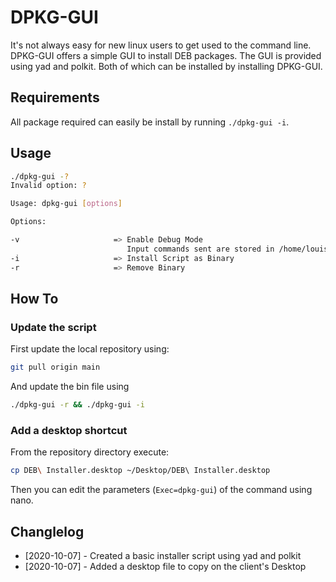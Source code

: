 # DPKG-GUI

It's not always easy for new linux users to get used to the command line. DPKG-GUI offers a simple GUI to install DEB packages. The GUI is provided using yad and polkit. Both of which can be installed by installing DPKG-GUI.

## Requirements

All package required can easily be install by running ```./dpkg-gui -i```.

## Usage

```bash
./dpkg-gui -?
Invalid option: ?

Usage: dpkg-gui [options]

Options:

-v                     => Enable Debug Mode
                          Input commands sent are stored in /home/louis/log/dpkg-gui/
-i                     => Install Script as Binary
-r                     => Remove Binary
```

## How To
### Update the script

First update the local repository using:
```bash
git pull origin main
```

And update the bin file using

```bash
./dpkg-gui -r && ./dpkg-gui -i
```
### Add a desktop shortcut

From the repository directory execute:
```bash
cp DEB\ Installer.desktop ~/Desktop/DEB\ Installer.desktop
```

Then you can edit the parameters (```Exec=dpkg-gui```) of the command using nano.

## Changlelog

 * [2020-10-07] - Created a basic installer script using yad and polkit
 * [2020-10-07] - Added a desktop file to copy on the client's Desktop
